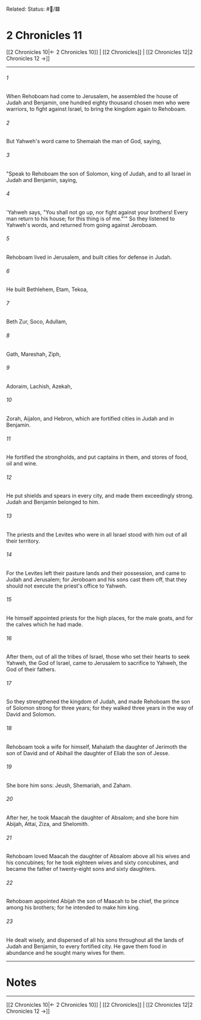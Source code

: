 Related:
Status: #📖/🟥
# 2 Chronicles 11

[[2 Chronicles 10|← 2 Chronicles 10]] | [[2 Chronicles]] | [[2 Chronicles 12|2 Chronicles 12 →]]
***



###### 1 
When Rehoboam had come to Jerusalem, he assembled the house of Judah and Benjamin, one hundred eighty thousand chosen men who were warriors, to fight against Israel, to bring the kingdom again to Rehoboam. 

###### 2 
But Yahweh's word came to Shemaiah the man of God, saying, 

###### 3 
"Speak to Rehoboam the son of Solomon, king of Judah, and to all Israel in Judah and Benjamin, saying, 

###### 4 
'Yahweh says, "You shall not go up, nor fight against your brothers! Every man return to his house; for this thing is of me."'" So they listened to Yahweh's words, and returned from going against Jeroboam. 

###### 5 
Rehoboam lived in Jerusalem, and built cities for defense in Judah. 

###### 6 
He built Bethlehem, Etam, Tekoa, 

###### 7 
Beth Zur, Soco, Adullam, 

###### 8 
Gath, Mareshah, Ziph, 

###### 9 
Adoraim, Lachish, Azekah, 

###### 10 
Zorah, Aijalon, and Hebron, which are fortified cities in Judah and in Benjamin. 

###### 11 
He fortified the strongholds, and put captains in them, and stores of food, oil and wine. 

###### 12 
He put shields and spears in every city, and made them exceedingly strong. Judah and Benjamin belonged to him. 

###### 13 
The priests and the Levites who were in all Israel stood with him out of all their territory. 

###### 14 
For the Levites left their pasture lands and their possession, and came to Judah and Jerusalem; for Jeroboam and his sons cast them off, that they should not execute the priest's office to Yahweh. 

###### 15 
He himself appointed priests for the high places, for the male goats, and for the calves which he had made. 

###### 16 
After them, out of all the tribes of Israel, those who set their hearts to seek Yahweh, the God of Israel, came to Jerusalem to sacrifice to Yahweh, the God of their fathers. 

###### 17 
So they strengthened the kingdom of Judah, and made Rehoboam the son of Solomon strong for three years; for they walked three years in the way of David and Solomon. 

###### 18 
Rehoboam took a wife for himself, Mahalath the daughter of Jerimoth the son of David and of Abihail the daughter of Eliab the son of Jesse. 

###### 19 
She bore him sons: Jeush, Shemariah, and Zaham. 

###### 20 
After her, he took Maacah the daughter of Absalom; and she bore him Abijah, Attai, Ziza, and Shelomith. 

###### 21 
Rehoboam loved Maacah the daughter of Absalom above all his wives and his concubines; for he took eighteen wives and sixty concubines, and became the father of twenty-eight sons and sixty daughters. 

###### 22 
Rehoboam appointed Abijah the son of Maacah to be chief, the prince among his brothers; for he intended to make him king. 

###### 23 
He dealt wisely, and dispersed of all his sons throughout all the lands of Judah and Benjamin, to every fortified city. He gave them food in abundance and he sought many wives for them.

---
# Notes


***
[[2 Chronicles 10|← 2 Chronicles 10]] | [[2 Chronicles]] | [[2 Chronicles 12|2 Chronicles 12 →]]
